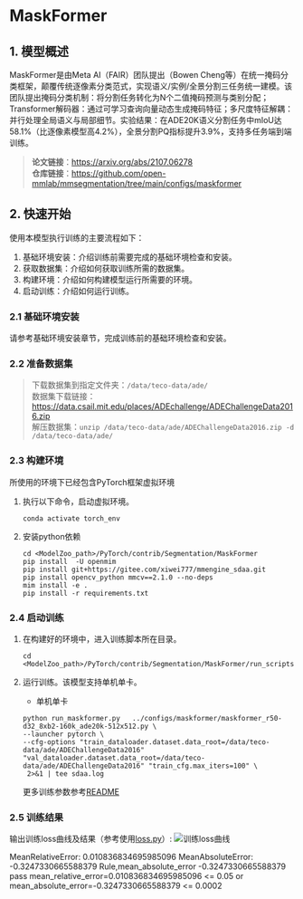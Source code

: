 
# **MaskFormer**
## 1. 模型概述  
MaskFormer是由Meta AI（FAIR）团队提出（Bowen Cheng等）在统一掩码分类框架，颠覆传统逐像素分类范式，实现语义/实例/全景分割三任务统一建模。该团队提出掩码分类机制：将分割任务转化为N个二值掩码预测与类别分配；Transformer解码器：通过可学习查询向量动态生成掩码特征；多尺度特征解耦：并行处理全局语义与局部细节。实验结果：在ADE20K语义分割任务中mIoU达58.1%（比逐像素模型高4.2%），全景分割PQ指标提升3.9%，支持多任务端到端训练。
> **论文链接**：https://arxiv.org/abs/2107.06278  
> **仓库链接**：https://github.com/open-mmlab/mmsegmentation/tree/main/configs/maskformer  

## 2. 快速开始  
使用本模型执行训练的主要流程如下：  
1. 基础环境安装：介绍训练前需要完成的基础环境检查和安装。  
2. 获取数据集：介绍如何获取训练所需的数据集。  
3. 构建环境：介绍如何构建模型运行所需要的环境。  
4. 启动训练：介绍如何运行训练。  

### 2.1 基础环境安装  

请参考基础环境安装章节，完成训练前的基础环境检查和安装。  

### 2.2 准备数据集  
> 下载数据集到指定文件夹：```/data/teco-data/ade/```  
> 数据集下载链接：https://data.csail.mit.edu/places/ADEchallenge/ADEChallengeData2016.zip  
> 解压数据集：```unzip /data/teco-data/ade/ADEChallengeData2016.zip -d /data/teco-data/ade/```   


### 2.3 构建环境

所使用的环境下已经包含PyTorch框架虚拟环境  
1. 执行以下命令，启动虚拟环境。  
    ```
    conda activate torch_env  
    ```
2. 安装python依赖  
    ```
    cd <ModelZoo_path>/PyTorch/contrib/Segmentation/MaskFormer
	pip install  -U openmim 
    pip install git+https://gitee.com/xiwei777/mmengine_sdaa.git 
    pip install opencv_python mmcv==2.1.0 --no-deps
    mim install -e .
    pip install -r requirements.txt
    ```
### 2.4 启动训练  
1. 在构建好的环境中，进入训练脚本所在目录。  
    ```
    cd <ModelZoo_path>/PyTorch/contrib/Segmentation/MaskFormer/run_scripts
    ```

2. 运行训练。该模型支持单机单卡。

    -  单机单卡
    ```
   python run_maskformer.py   ../configs/maskformer/maskformer_r50-d32_8xb2-160k_ade20k-512x512.py \
    --launcher pytorch \
    --cfg-options "train_dataloader.dataset.data_root=/data/teco-data/ade/ADEChallengeData2016" "val_dataloader.dataset.data_root=/data/teco-data/ade/ADEChallengeData2016" "train_cfg.max_iters=100" \
     2>&1 | tee sdaa.log
   ```
    更多训练参数参考[README](run_scripts/README.md)

### 2.5 训练结果
输出训练loss曲线及结果（参考使用[loss.py](./run_scripts/loss.py)）: 
![训练loss曲线](./run_scripts/loss.jpg)

MeanRelativeError: 0.010836834695985096
MeanAbsoluteError: -0.3247330665588379
Rule,mean_absolute_error -0.3247330665588379
pass mean_relative_error=0.010836834695985096 <= 0.05 or mean_absolute_error=-0.3247330665588379 <= 0.0002
